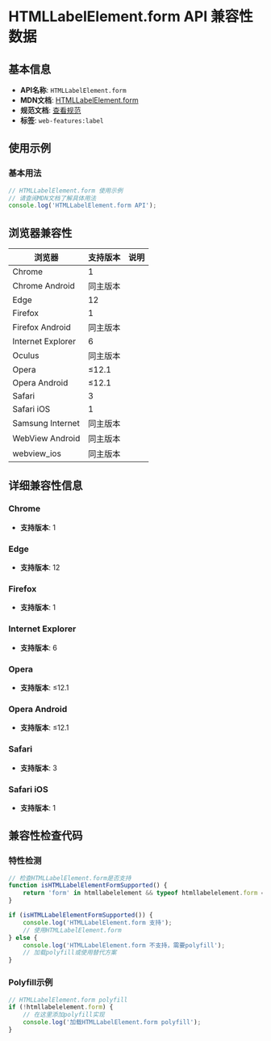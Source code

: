 # HTMLLabelElement.form API 兼容性数据

## 基本信息

- **API名称**: `HTMLLabelElement.form`
- **MDN文档**: [HTMLLabelElement.form](https://developer.mozilla.org/docs/Web/API/HTMLLabelElement/form)
- **规范文档**: [查看规范](https://html.spec.whatwg.org/multipage/forms.html#dom-label-form-dev)
- **标签**: `web-features:label`

## 使用示例

### 基本用法

```javascript
// HTMLLabelElement.form 使用示例
// 请查阅MDN文档了解具体用法
console.log('HTMLLabelElement.form API');
```

## 浏览器兼容性

| 浏览器 | 支持版本 | 说明 |
|--------|----------|------|
| Chrome | 1 |  |
| Chrome Android | 同主版本 |  |
| Edge | 12 |  |
| Firefox | 1 |  |
| Firefox Android | 同主版本 |  |
| Internet Explorer | 6 |  |
| Oculus | 同主版本 |  |
| Opera | ≤12.1 |  |
| Opera Android | ≤12.1 |  |
| Safari | 3 |  |
| Safari iOS | 1 |  |
| Samsung Internet | 同主版本 |  |
| WebView Android | 同主版本 |  |
| webview_ios | 同主版本 |  |

## 详细兼容性信息

### Chrome

- **支持版本**: 1

### Edge

- **支持版本**: 12

### Firefox

- **支持版本**: 1

### Internet Explorer

- **支持版本**: 6

### Opera

- **支持版本**: ≤12.1

### Opera Android

- **支持版本**: ≤12.1

### Safari

- **支持版本**: 3

### Safari iOS

- **支持版本**: 1

## 兼容性检查代码

### 特性检测

```javascript
// 检查HTMLLabelElement.form是否支持
function isHTMLLabelElementFormSupported() {
    return 'form' in htmllabelelement && typeof htmllabelelement.form === 'function';
}

if (isHTMLLabelElementFormSupported()) {
    console.log('HTMLLabelElement.form 支持');
    // 使用HTMLLabelElement.form
} else {
    console.log('HTMLLabelElement.form 不支持，需要polyfill');
    // 加载polyfill或使用替代方案
}
```

### Polyfill示例

```javascript
// HTMLLabelElement.form polyfill
if (!htmllabelelement.form) {
    // 在这里添加polyfill实现
    console.log('加载HTMLLabelElement.form polyfill');
}
```

